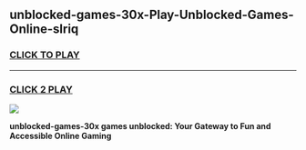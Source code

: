 
## unblocked-games-30x-Play-Unblocked-Games-Online-slriq
<h3>
<a href="https://premium76.site?title=unblocked-games-30x&ref=25A">CLICK TO PLAY</a></h3>
<hr>

<h3>
<a href="https://premium76.site?title=unblocked-games-30x&ref=25A">CLICK 2 PLAY</a>
  
</h3>

<a href="https://premium76.site?title=unblocked-games-30x&ref=25A"><img src="https://clearcache.store/games.png"></a>


**unblocked-games-30x games unblocked: Your Gateway to Fun and Accessible Online Gaming**
